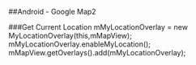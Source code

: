 
##Android - Google Map2

###Get Current Location
            mMyLocationOverlay = new MyLocationOverlay(this,mMapView);
            mMyLocationOverlay.enableMyLocation();
            mMapView.getOverlays().add(mMyLocationOverlay);



